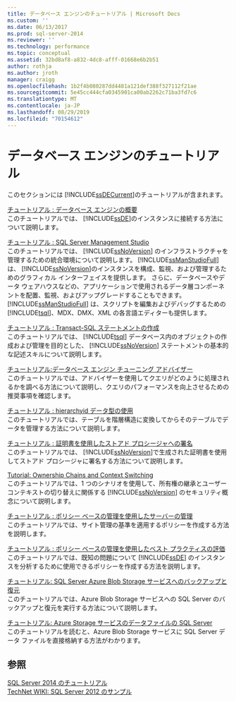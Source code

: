 ```yaml
---
title: データベース エンジンのチュートリアル | Microsoft Docs
ms.custom: ''
ms.date: 06/13/2017
ms.prod: sql-server-2014
ms.reviewer: ''
ms.technology: performance
ms.topic: conceptual
ms.assetid: 32bd8af8-a832-4dc8-afff-01668e6b2b51
author: rothja
ms.author: jroth
manager: craigg
ms.openlocfilehash: 1b2f4b080287dd4481a121def388f327112f21ae
ms.sourcegitcommit: 5e45cc444cfa0345901ca00ab2262c71ba3fd7c6
ms.translationtype: MT
ms.contentlocale: ja-JP
ms.lasthandoff: 08/29/2019
ms.locfileid: "70154612"
---
```

# <a name="database-engine-tutorials"></a>データベース エンジンのチュートリアル
  このセクションには [!INCLUDE[ssDECurrent](../includes/ssdecurrent-md.md)]のチュートリアルが含まれます。  
  
 [チュートリアル : データベース エンジンの概要](tutorial-getting-started-with-the-database-engine.md)  
 このチュートリアルでは、 [!INCLUDE[ssDE](../includes/ssde-md.md)]のインスタンスに接続する方法について説明します。  
  
 [チュートリアル : SQL Server Management Studio](../ssms/tutorials/tutorial-sql-server-management-studio.md)  
 このチュートリアルでは、 [!INCLUDE[ssNoVersion](../includes/ssnoversion-md.md)] のインフラストラクチャを管理するための統合環境について説明します。 [!INCLUDE[ssManStudioFull](../includes/ssmanstudiofull-md.md)] は、 [!INCLUDE[ssNoVersion](../includes/ssnoversion-md.md)]のインスタンスを構成、監視、および管理するためのグラフィカル インターフェイスを提供します。 さらに、データベースやデータ ウェアハウスなどの、アプリケーションで使用されるデータ層コンポーネントを配置、監視、およびアップグレードすることもできます。 [!INCLUDE[ssManStudioFull](../includes/ssmanstudiofull-md.md)] は、スクリプトを編集およびデバッグするための [!INCLUDE[tsql](../includes/tsql-md.md)]、MDX、DMX、XML の各言語エディターも提供します。  
  
 [チュートリアル : Transact-SQL ステートメントの作成](../t-sql/tutorial-writing-transact-sql-statements.md)  
 このチュートリアルでは、 [!INCLUDE[tsql](../includes/tsql-md.md)] データベース内のオブジェクトの作成および管理を目的とした、 [!INCLUDE[ssNoVersion](../includes/ssnoversion-md.md)] ステートメントの基本的な記述スキルについて説明します。  
  
 [チュートリアル:データベース エンジン チューニング アドバイザー](../tools/dta/tutorial-database-engine-tuning-advisor.md)  
 このチュートリアルでは、アドバイザーを使用してクエリがどのように処理されるかを調べる方法について説明し、クエリのパフォーマンスを向上させるための推奨事項を確認します。  
  
 [チュートリアル : hierarchyid データ型の使用](tables/tutorial-using-the-hierarchyid-data-type.md)  
 このチュートリアルでは、テーブルを階層構造に変換してからそのテーブルでデータを管理する方法について説明します。  
  
 [チュートリアル : 証明書を使用したストアド プロシージャへの署名](tutorial-signing-stored-procedures-with-a-certificate.md)  
 このチュートリアルでは、 [!INCLUDE[ssNoVersion](../includes/ssnoversion-md.md)]で生成された証明書を使用してストアド プロシージャに署名する方法について説明します。  
  
 [Tutorial: Ownership Chains and Context Switching](tutorial-ownership-chains-and-context-switching.md)  
 このチュートリアルでは、1 つのシナリオを使用して、所有権の継承とユーザー コンテキストの切り替えに関係する [!INCLUDE[ssNoVersion](../includes/ssnoversion-md.md)] のセキュリティ概念について説明します。  
  
 [チュートリアル : ポリシー ベースの管理を使用したサーバーの管理](policy-based-management/tutorial-administering-servers-by-using-policy-based-management.md)  
 このチュートリアルでは、サイト管理の基準を適用するポリシーを作成する方法を説明します。  
  
 [チュートリアル : ポリシー ベースの管理を使用したベスト プラクティスの評価](../tutorials/tutorial-evaluating-best-practices-by-using-policy-based-management.md)  
 このチュートリアルでは、既知の問題について [!INCLUDE[ssDE](../includes/ssde-md.md)] のインスタンスを分析するために使用できるポリシーを作成する方法を説明します。  
  
 [チュートリアル: SQL Server Azure Blob Storage サービスへのバックアップと復元](tutorial-sql-server-backup-and-restore-to-azure-blob-storage-service.md)  
 このチュートリアルでは、Azure Blob Storage サービスへの SQL Server のバックアップと復元を実行する方法について説明します。  
  
 [チュートリアル: Azure Storage サービスのデータファイルの SQL Server](tutorial-use-azure-blob-storage-service-with-sql-server-2016.md)  
 このチュートリアルを読むと、Azure Blob Storage サービスに SQL Server データ ファイルを直接格納する方法がわかります。  
  
## <a name="see-also"></a>参照  
 [SQL Server 2014  のチュートリアル](../tutorials/tutorials-for-sql-server-2014.md)  
 [TechNet WIKI: SQL Server 2012 のサンプル](https://go.microsoft.com/fwlink/?linkID=220734)  
  
  
